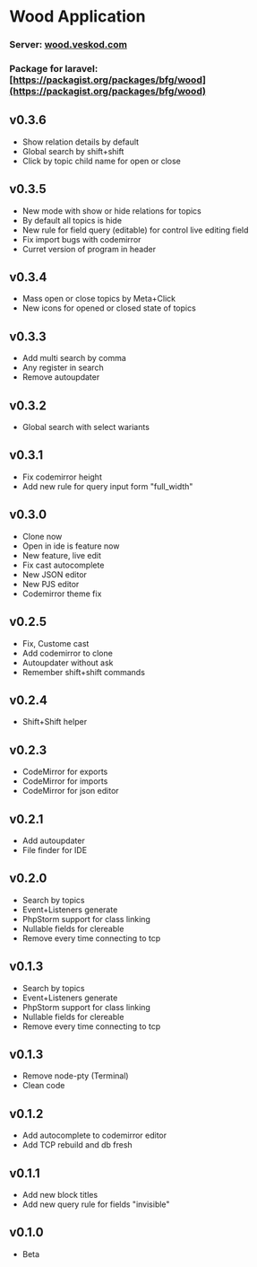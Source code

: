 # Wood Application
### Server: [wood.veskod.com](https://wood.veskod.com)
### Package for laravel: [https://packagist.org/packages/bfg/wood](https://packagist.org/packages/bfg/wood)

## v0.3.6
 - Show relation details by default
 - Global search by shift+shift
 - Click by topic child name for open or close
## v0.3.5
 - New mode with show or hide relations for topics
 - By default all topics is hide
 - New rule for field query (editable) for control live editing field
 - Fix import bugs with codemirror
 - Curret version of program in header
## v0.3.4
 - Mass open or close topics by Meta+Click
 - New icons for opened or closed state of topics
## v0.3.3
 - Add multi search by comma
 - Any register in search
 - Remove autoupdater
## v0.3.2
 - Global search with select wariants
## v0.3.1
 - Fix codemirror height
 - Add new rule for query input form "full_width"
## v0.3.0
 - Clone now
 - Open in ide is feature now
 - New feature, live edit
 - Fix cast autocomplete
 - New JSON editor
 - New PJS editor
 - Codemirror theme fix
## v0.2.5
 - Fix, Custome cast
 - Add codemirror to clone
 - Autoupdater without ask
 - Remember shift+shift commands
## v0.2.4
 - Shift+Shift helper
## v0.2.3
 - CodeMirror for exports
 - CodeMirror for imports
 - CodeMirror for json editor
## v0.2.1
 - Add autoupdater
 - File finder for IDE
## v0.2.0
 - Search by topics
 - Event+Listeners generate
 - PhpStorm support for class linking
 - Nullable fields for clereable
 - Remove every time connecting to tcp
## v0.1.3
 - Search by topics
 - Event+Listeners generate
 - PhpStorm support for class linking
 - Nullable fields for clereable
 - Remove every time connecting to tcp
## v0.1.3
 - Remove node-pty (Terminal)
 - Clean code
## v0.1.2
 - Add autocomplete to codemirror editor
 - Add TCP rebuild and db fresh
## v0.1.1
 - Add new block titles
 - Add new query rule for fields "invisible"
## v0.1.0
 - Beta
